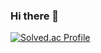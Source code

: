 ### Hi there 👋
[![Solved.ac Profile](http://mazassumnida.wtf/api/v2/generate_badge?boj=wjdtndyd2001)](https://solved.ac/wjdtndyd2001/)
<!--
**intyong/intyong** is a ✨ _special_ ✨ repository because its `README.md` (this file) appears on your GitHub profile.

Here are some ideas to get you started:

- 🔭 I’m currently working on ...
- 🌱 I’m currently learning ...
- 👯 I’m looking to collaborate on ...
- 🤔 I’m looking for help with ...
- 💬 Ask me about ...
- 📫 How to reach me: ...
- 😄 Pronouns: ...
- ⚡ Fun fact: ...
-->
